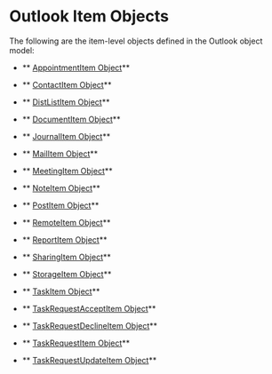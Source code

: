 
# Outlook Item Objects

The following are the item-level objects defined in the Outlook object model:


-  ** [AppointmentItem Object](204a409d-654e-27aa-643a-8344c631b82d.md)**
    
-  ** [ContactItem Object](8e32093c-a678-f1fd-3f35-c2d8994d166f.md)**
    
-  ** [DistListItem Object](027c3986-abff-d9b1-ecc2-26d60805e952.md)**
    
-  ** [DocumentItem Object](7b0a6af0-6632-3ff6-841f-5b081d0d68d8.md)**
    
-  ** [JournalItem Object](6e850295-39f9-47b8-e866-9622e9958c69.md)**
    
-  ** [MailItem Object](14197346-05d2-0250-fa4c-4a6b07daf25f.md)**
    
-  ** [MeetingItem Object](b75730f5-b395-3d66-5acd-b64fd8fcd78f.md)**
    
-  ** [NoteItem Object](ddf5baaa-6e13-a6fb-96e8-311e7761fa98.md)**
    
-  ** [PostItem Object](de44065d-4e93-315a-279f-7b92f09c0465.md)**
    
-  ** [RemoteItem Object](6302aaff-cdcf-4d86-60f1-4bed15540d9f.md)**
    
-  ** [ReportItem Object](16ebe336-72e0-42f6-99d3-edecc3ea284d.md)**
    
-  ** [SharingItem Object](63dd3451-44f3-7cc4-c6e2-7dad5835a7d2.md)**
    
-  ** [StorageItem Object](41776bc3-b838-2755-fd6b-3b5012fb9ae5.md)**
    
-  ** [TaskItem Object](5df8cfa5-5460-a5a1-a130-ba5bca1a0091.md)**
    
-  ** [TaskRequestAcceptItem Object](a2905f72-0a67-b07d-7f85-84fe4de17c25.md)**
    
-  ** [TaskRequestDeclineItem Object](e842c7c0-7943-9219-329b-30b892ab99b0.md)**
    
-  ** [TaskRequestItem Object](2908a28a-634c-e786-aa53-f3e32038b727.md)**
    
-  ** [TaskRequestUpdateItem Object](5bc407fe-b3f6-3e46-8b91-e2ed96292cec.md)**
    



